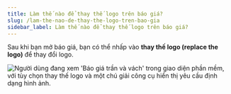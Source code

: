 ```yaml
---
title: Làm thế nào để thay thế logo trên báo giá?
slug: /lam-the-nao-de-thay-the-logo-tren-bao-gia
sidebar_label: Làm thế nào để thay thế logo trên báo giá?
---
```


Sau khi bạn mở báo giá, bạn có thể nhấp vào **thay thế logo (replace the logo)** để thay đổi logo.

![Người dùng đang xem 'Báo giá trần và vách' trong giao diện phần mềm, với tùy chọn thay thế logo và một chú giải công cụ hiển thị yêu cầu định dạng hình ảnh.](https://storage.googleapis.com/jegavn_kb/images/5ead8f9d-0bf7-476a-9216-6c5beed864e5.png)